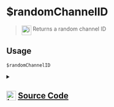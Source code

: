 # $randomChannelID
> <img align="top" src="https://upload.wikimedia.org/wikipedia/commons/thumb/e/e4/Infobox_info_icon.svg/160px-Infobox_info_icon.svg.png?20150409153300" alt="image" width="25" height="auto"> Returns a random channel ID
## Usage
```
$randomChannelID
```
<details>
<summary>
    
## <img align="top" src="https://cdn4.iconfinder.com/data/icons/iconsimple-logotypes/512/github-512.png" alt="image" width="25" height="auto">  [Source Code](https://github.com/tryforge/ForgeScript-V2/blob/main/src/native/randomChannelID.ts)
    
</summary>
    
```ts
import { NativeFunction, Return } from "../structures"

export default new NativeFunction({
    name: "$randomChannelID",
    version: "1.0.3",
    description: "Returns a random channel ID",
    unwrap: false,
    execute(ctx) {
        return Return.success(ctx.client.channels.cache.randomKey())
    },
})

```
    
</details>